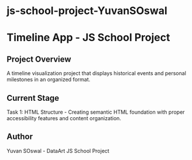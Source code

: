 # js-school-project-YuvanSOswal

# Timeline App - JS School Project

## Project Overview
A timeline visualization project that displays historical events and personal milestones in an organized format.

## Current Stage
Task 1: HTML Structure - Creating semantic HTML foundation with proper accessibility features and content organization.

## Author
Yuvan SOswal - DataArt JS School Project
